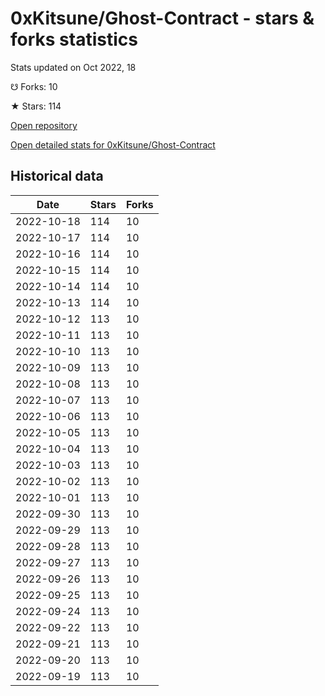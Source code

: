 # 0xKitsune/Ghost-Contract - stars & forks statistics

Stats updated on Oct 2022, 18

☋ Forks: 10

★ Stars: 114

[Open repository](https://github.com/0xKitsune/Ghost-Contract)

[Open detailed stats for 0xKitsune/Ghost-Contract](https://reviewgithub.com/rep/0xKitsune/Ghost-Contract)

## Historical data
| Date | Stars | Forks |
|------|-------|-------|
| 2022-10-18 | 114 | 10 | 
| 2022-10-17 | 114 | 10 | 
| 2022-10-16 | 114 | 10 | 
| 2022-10-15 | 114 | 10 | 
| 2022-10-14 | 114 | 10 | 
| 2022-10-13 | 114 | 10 | 
| 2022-10-12 | 113 | 10 | 
| 2022-10-11 | 113 | 10 | 
| 2022-10-10 | 113 | 10 | 
| 2022-10-09 | 113 | 10 | 
| 2022-10-08 | 113 | 10 | 
| 2022-10-07 | 113 | 10 | 
| 2022-10-06 | 113 | 10 | 
| 2022-10-05 | 113 | 10 | 
| 2022-10-04 | 113 | 10 | 
| 2022-10-03 | 113 | 10 | 
| 2022-10-02 | 113 | 10 | 
| 2022-10-01 | 113 | 10 | 
| 2022-09-30 | 113 | 10 | 
| 2022-09-29 | 113 | 10 | 
| 2022-09-28 | 113 | 10 | 
| 2022-09-27 | 113 | 10 | 
| 2022-09-26 | 113 | 10 | 
| 2022-09-25 | 113 | 10 | 
| 2022-09-24 | 113 | 10 | 
| 2022-09-22 | 113 | 10 | 
| 2022-09-21 | 113 | 10 | 
| 2022-09-20 | 113 | 10 | 
| 2022-09-19 | 113 | 10 | 

